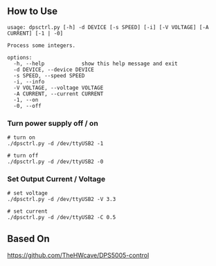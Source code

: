 ## How to Use

```shell
usage: dpsctrl.py [-h] -d DEVICE [-s SPEED] [-i] [-V VOLTAGE] [-A CURRENT] [-1 | -0]

Process some integers.

options:
  -h, --help            show this help message and exit
  -d DEVICE, --device DEVICE
  -s SPEED, --speed SPEED
  -i, --info
  -V VOLTAGE, --voltage VOLTAGE
  -A CURRENT, --current CURRENT
  -1, --on
  -0, --off
```

### Turn power supply off / on

```shell
# turn on
./dpsctrl.py -d /dev/ttyUSB2 -1

# turn off
./dpsctrl.py -d /dev/ttyUSB2 -0
```

### Set Output Current / Voltage

```shell
# set voltage
./dpsctrl.py -d /dev/ttyUSB2 -V 3.3

# set current
./dpsctrl.py -d /dev/ttyUSB2 -C 0.5
```


## Based On

https://github.com/TheHWcave/DPS5005-control